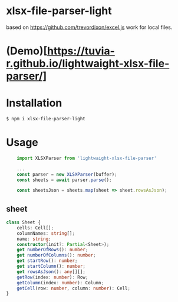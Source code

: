 # xlsx-file-parser-light

based on https://github.com/trevordixon/excel.js work for local files.

# (Demo)[https://tuvia-r.github.io/lightwaight-xlsx-file-parser/]

# Installation

```sh
$ npm i xlsx-file-parser-light
```

# Usage

```js 
    import XLSXParser from 'lightwaight-xlsx-file-parser'

    ...
    const parser = new XLSXParser(buffer);
    const sheets = await parser.parse();

    const sheetsJson = sheets.map(sheet => sheet.rowsAsJson);
```

## sheet

```ts
class Sheet {
    cells: Cell[];
    columnNames: string[];
    name: string;
    constructor(init?: Partial<Sheet>);
    get numberOfRows(): number;
    get numberOfColumns(): number;
    get startRow(): number;
    get startColumn(): number;
    get rowsAsJson(): any[][];
    getRow(index: number): Row;
    getColumn(index: number): Column;
    getCell(row: number, column: number): Cell;
}
```

